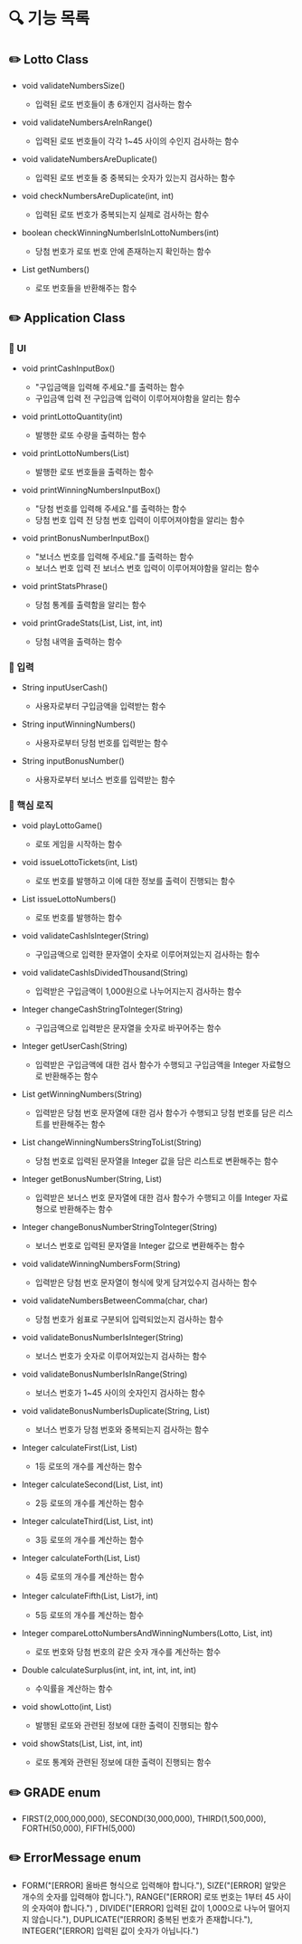 # 🔍 기능 목록

## ✏️ Lotto Class


- void validateNumbersSize()
  -  입력된 로또 번호들이 총 6개인지 검사하는 함수


- void validateNumbersAreInRange()
  - 입력된 로또 번호들이 각각 1~45 사이의 수인지 검사하는 함수


- void validateNumbersAreDuplicate()
  - 입력된 로또 번호들 중 중복되는 숫자가 있는지 검사하는 함수


- void checkNumbersAreDuplicate(int, int)
  - 입력된 로또 번호가 중복되는지 실제로 검사하는 함수


- boolean checkWinningNumberIsInLottoNumbers(int)
  - 당첨 번호가 로또 번호 안에 존재하는지 확인하는 함수


- List<Integer> getNumbers()
  - 로또 번호들을 반환해주는 함수


## ✏️ Application Class

### 🚀 UI

- void printCashInputBox()
  - "구입금액을 입력해 주세요."를 출력하는 함수
  - 구입금액 입력 전 구입금액 입력이 이루어져야함을 알리는 함수
  

- void printLottoQuantity(int)
  - 발행한 로또 수량을 출력하는 함수


- void printLottoNumbers(List<Integer>)
  - 발행한 로또 번호들을 출력하는 함수


- void printWinningNumbersInputBox()
  - "당첨 번호를 입력해 주세요."를 출력하는 함수
  - 당첨 번호 입력 전 당첨 번호 입력이 이루어져야함을 알리는 함수


- void printBonusNumberInputBox()
  - "보너스 번호를 입력해 주세요."를 출력하는 함수
  - 보너스 번호 입력 전 보너스 번호 입력이 이루어져야함을 알리는 함수


- void printStatsPhrase()
  - 당첨 통계를 출력함을 알리는 함수


- void printGradeStats(List<Lotto>, List<Integer>, int, int)
  - 당첨 내역을 출력하는 함수


### 🚀 입력

- String inputUserCash()
  - 사용자로부터 구입금액을 입력받는 함수
  

- String inputWinningNumbers()
  - 사용자로부터 당첨 번호를 입력받는 함수


- String inputBonusNumber()
  - 사용자로부터 보너스 번호를 입력받는 함수

  
### 🚀 핵심 로직

- void playLottoGame()
  - 로또 게임을 시작하는 함수


- void issueLottoTickets(int, List<Lotto>)
  - 로또 번호를 발행하고 이에 대한 정보를 출력이 진행되는 함수


- List<Integer> issueLottoNumbers()
  - 로또 번호를 발행하는 함수


- void validateCashIsInteger(String)
  - 구입금액으로 입력한 문자열이 숫자로 이루어져있는지 검사하는 함수


- void validateCashIsDividedThousand(String)
  - 입력받은 구입금액이 1,000원으로 나누어지는지 검사하는 함수


- Integer changeCashStringToInteger(String)
  - 구입금액으로 입력받은 문자열을 숫자로 바꾸어주는 함수


- Integer getUserCash(String)
  - 입력받은 구입금액에 대한 검사 함수가 수행되고 구입금액을 Integer 자료형으로 반환해주는 함수


- List<Integer> getWinningNumbers(String)
  - 입력받은 당첨 번호 문자열에 대한 검사 함수가 수행되고 당첨 번호를 담은 리스트를 반환해주는 함수


- List<Integer> changeWinningNumbersStringToList(String)
  - 당첨 번호로 입력된 문자열을 Integer 값을 담은 리스트로 변환해주는 함수


- Integer getBonusNumber(String, List<Integer>)
  - 입력받은 보너스 번호 문자열에 대한 검사 함수가 수행되고 이를 Integer 자료형으로 반환해주는 함수


- Integer changeBonusNumberStringToInteger(String)
  - 보너스 번호로 입력된 문자열을 Integer 값으로 변환해주는 함수
  

- void validateWinningNumbersForm(String)
  - 입력받은 당첨 번호 문자열이 형식에 맞게 담겨있수지 검사하는 함수


- void validateNumbersBetweenComma(char, char)
  - 당첨 번호가 쉼표로 구분되어 입력되었는지 검사하는 함수
  

- void validateBonusNumberIsInteger(String)
  - 보너스 번호가 숫자로 이루어져있는지 검사하는 함수


- void validateBonusNumberIsInRange(String)
  - 보너스 번호가 1~45 사이의 숫자인지 검사하는 함수


- void validateBonusNumberIsDuplicate(String, List<Integer>)
  - 보너스 번호가 당첨 번호와 중복되는지 검사하는 함수


- Integer calculateFirst(List<Lotto>, List<Integer>)
  - 1등 로또의 개수를 계산하는 함수


- Integer calculateSecond(List<Lotto>, List<Integer>, int)
  - 2등 로또의 개수를 계산하는 함수


- Integer calculateThird(List<Lotto>, List<Integer>, int)
  - 3등 로또의 개수를 계산하는 함수


- Integer calculateForth(List<Lotto>, List<Integer>)
  - 4등 로또의 개수를 계산하는 함수


- Integer calculateFifth(List<Lotto>, List<Integer>가, int)
  - 5등 로또의 개수를 계산하는 함수


- Integer compareLottoNumbersAndWinningNumbers(Lotto, List<Integer>, int)
  - 로또 번호와 당첨 번호의 같은 숫자 개수를 계산하는 함수


- Double calculateSurplus(int, int, int, int, int, int)
  - 수익률을 계산하는 함수


- void showLotto(int, List<Lotto>)
  - 발행된 로또와 관련된 정보에 대한 출력이 진행되는 함수


- void showStats(List<Lotto>, List<Integer>, int, int)
  - 로또 통계와 관련된 정보에 대한 출력이 진행되는 함수


## ✏️ GRADE enum


- FIRST(2,000,000,000), SECOND(30,000,000), THIRD(1,500,000), FORTH(50,000), FIFTH(5,000)


## ✏️ ErrorMessage enum

- FORM("[ERROR] 올바른 형식으로 입력해야 합니다."), SIZE("[ERROR] 알맞은 개수의 숫자를 입력해야 합니다."), RANGE("[ERROR] 로또 번호는 1부터 45 사이의 숫자여야 합니다.")
 , DIVIDE("[ERROR] 입력된 값이 1,000으로 나누어 떨어지지 않습니다."), DUPLICATE("[ERROR] 중복된 번호가 존재합니다."), INTEGER("[ERROR] 입력된 값이 숫자가 아닙니다.")